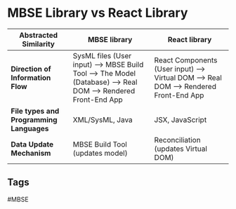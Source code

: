 # MBSE Library vs React Library

|Abstracted Similarity|MBSE library|React library|
|-------------------|--------------|---------------|
|**Direction of Information Flow**|SysML files (User input) --> MBSE Build Tool --> The Model (Database) --> Real DOM --> Rendered Front-End App|React Components (User input) --> Virtual DOM --> Real DOM --> Rendered Front-End App|
|**File types and Programming Languages**|XML/SysML, Java|JSX, JavaScript|
|**Data Update Mechanism**|MBSE Build Tool (updates model)|Reconciliation (updates Virtual DOM)|

## Tags
#MBSE
